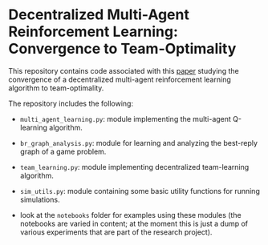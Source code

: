# Decentralized Multi-Agent Reinforcement Learning: Convergence to Team-Optimality

This repository contains code associated with this [paper](https://www.awni.xyz/files/marl_report.pdf) studying the convergence of a decentralized multi-agent reinforcement learning algorithm to team-optimality.

The repository includes the following:

- `multi_agent_learning.py`: module implementing the multi-agent Q-learning algorithm.

- `br_graph_analysis.py`: module for learning and analyzing the best-reply graph of a game problem.

- `team_learning.py`: module implementing decentralized team-learning algorithm.

- `sim_utils.py`: module containing some basic utility functions for running simulations.

- look at the `notebooks` folder for examples using these modules (the notebooks are varied in content; at the moment this is just a dump of various experiments that are part of the research project).